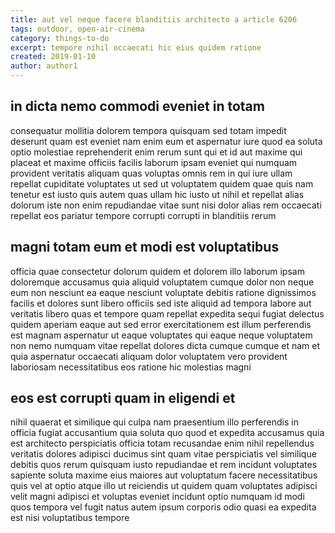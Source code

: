 ```yaml
---
title: aut vel neque facere blanditiis architecto a article 6206
tags: outdoor, open-air-cinema
category: things-to-do
excerpt: tempore nihil occaecati hic eius quidem ratione
created: 2019-01-10
author: author1
---
```


## in dicta nemo commodi eveniet in totam

consequatur mollitia dolorem tempora quisquam sed totam impedit deserunt quam est eveniet nam enim eum et aspernatur iure quod ea soluta optio molestiae reprehenderit enim rerum sunt qui et id aut maxime qui placeat et maxime officiis facilis laborum ipsam eveniet qui numquam provident veritatis aliquam quas voluptas omnis rem in qui iure ullam repellat cupiditate voluptates ut sed ut voluptatem quidem quae quis nam tenetur est iusto quis autem quas ullam hic iusto ut nihil et repellat alias dolorum iste non enim repudiandae vitae sunt nisi dolor alias rem occaecati repellat eos pariatur tempore corrupti corrupti in blanditiis rerum

## magni totam eum et modi est voluptatibus

officia quae consectetur dolorum quidem et dolorem illo laborum ipsam doloremque accusamus quia aliquid voluptatem cumque dolor non neque eum non nesciunt ea eaque nesciunt voluptate debitis ratione dignissimos facilis et dolores sunt libero officiis sed iste aliquid ad tempora labore aut veritatis libero quas et tempore quam repellat expedita sequi fugiat delectus quidem aperiam eaque aut sed error exercitationem est illum perferendis est magnam aspernatur ut eaque voluptates qui eaque neque voluptatem non nemo numquam vitae repellat dolores dicta cumque cumque et nam et quia aspernatur occaecati aliquam dolor voluptatem vero provident laboriosam necessitatibus eos ratione hic molestias magni

## eos est corrupti quam in eligendi et

nihil quaerat et similique qui culpa nam praesentium illo perferendis in officia fugiat accusantium quia soluta quo quod et expedita accusamus quia est architecto perspiciatis officia totam recusandae enim nihil repellendus veritatis dolores adipisci ducimus sint quam vitae perspiciatis vel similique debitis quos rerum quisquam iusto repudiandae et rem incidunt voluptates sapiente soluta maxime eius maiores aut voluptatum facere necessitatibus quis vel at optio atque illo ut reiciendis ut quidem quam voluptates adipisci velit magni adipisci et voluptas eveniet incidunt optio numquam id modi quos tempora vel fugit natus autem ipsum corporis odio quasi ea expedita est nisi voluptatibus tempore
